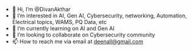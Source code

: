 - 👋 Hi, I’m @DivanAkthar
- 👀 I’m interested in AI, Gen AI, Cybersecurity, networking, Automation, Electrical topics, WAMS, PQ Data, etc
- 🌱 I’m currently learning on AI and Gen AI
- 💞️ I’m looking to collaborate on Cybersecurity community 
- 📫 How to reach me via email at deenall@gmail.com

<!---
DivanAkthar/DivanAkthar is a ✨ special ✨ repository because its `README.md` (this file) appears on your GitHub profile.
You can click the Preview link to take a look at your changes.
--->
